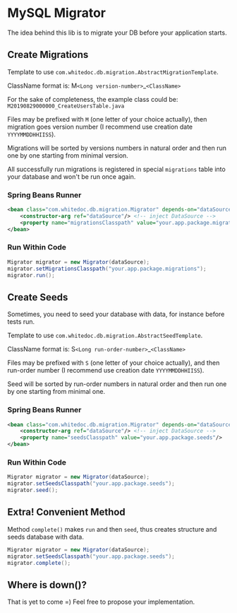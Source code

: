 # MySQL Migrator
The idea behind this lib is to migrate your DB before your application starts.

## Create Migrations
Template to use `com.whitedoc.db.migration.AbstractMigrationTemplate`. 

ClassName format is: M`<Long version-number>`_`<ClassName>`

For the sake of completeness, the example class could be: `M20190829000000_CreateUsersTable.java`

Files may be prefixed with `M` (one letter of your choice actually), then migration 
goes version number (I recommend use creation date `YYYYMMDDHHIISS`).

Migrations will be sorted by versions numbers in natural order and then run 
one by one starting from minimal version. 

All successfully run migrations is registered in special `migrations` table into 
your database and won't be run once again.

### Spring Beans Runner
```xml
<bean class="com.whitedoc.db.migration.Migrator" depends-on="dataSource" init-method="run">
    <constructor-arg ref="dataSource"/> <!-- inject DataSource -->
    <property name="migrationsClasspath" value="your.app.package.migrations"/>
</bean>
```

### Run Within Code
```java
Migrator migrator = new Migrator(dataSource);
migrator.setMigrationsClasspath("your.app.package.migrations");
migrator.run();
```

## Create Seeds
Sometimes, you need to seed your database with data, for instance before tests run.

Template to use `com.whitedoc.db.migration.AbstractSeedTemplate`.

ClassName format is: S`<Long run-order-number>`_`<ClassName>`

Files may be prefixed with `S` (one letter of your choice actually), and then run-order number 
(I recommend use creation date `YYYYMMDDHHIISS`).

Seed will be sorted by run-order numbers in natural order and then run 
one by one starting from minimal one. 

### Spring Beans Runner
```xml
<bean class="com.whitedoc.db.migration.Migrator" depends-on="dataSource" init-method="seed">
    <constructor-arg ref="dataSource"/> <!-- inject DataSource -->
    <property name="seedsClasspath" value="your.app.package.seeds"/>
</bean>
```

### Run Within Code
```java
Migrator migrator = new Migrator(dataSource);
migrator.setSeedsClasspath("your.app.package.seeds");
migrator.seed();
```

## Extra! Convenient Method
Method `complete()` makes `run` and then `seed`, thus creates structure and seeds database with data.
```java
Migrator migrator = new Migrator(dataSource);
migrator.setSeedsClasspath("your.app.package.seeds");
migrator.complete();
```

## Where is down()?
That is yet to come =) Feel free to propose your implementation.